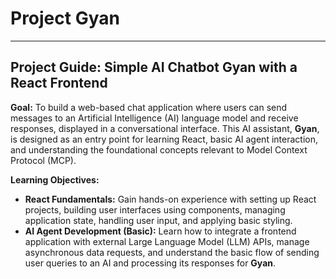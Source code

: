 # Project Gyan

---

## Project Guide: Simple AI Chatbot **Gyan** with a React Frontend

**Goal:** To build a web-based chat application where users can send messages to an Artificial Intelligence (AI) language model and receive responses, displayed in a conversational interface. This AI assistant, **Gyan**, is designed as an entry point for learning React, basic AI agent interaction, and understanding the foundational concepts relevant to Model Context Protocol (MCP).

**Learning Objectives:**

- **React Fundamentals:** Gain hands-on experience with setting up React projects, building user interfaces using components, managing application state, handling user input, and applying basic styling.
- **AI Agent Development (Basic):** Learn how to integrate a frontend application with external Large Language Model (LLM) APIs, manage asynchronous data requests, and understand the basic flow of sending user queries to an AI and processing its responses for **Gyan**.